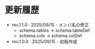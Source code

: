 # 更新履歴

- rev.1.1.0 : 2025/09/15 - メンバ名の修正
  - schema.tables -> schema.tableDef
  - schema.cols -> schema.colDef
- rev.1.0.0 : 2025/09/15 - 初版作成
